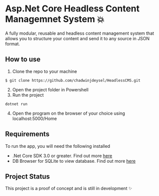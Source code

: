 # Asp.Net Core Headless Content Managemnet System :boom:
A fully modular, reusable and headless content management system that allows you to structure your content and send it to any source in JSON format.

## How to use
1. Clone the repo to your machine
```
$ git clone https://github.com/chadwinjdeysel/HeadlessCMS.git
```
2. Open the project folder in Powershell
3. Run the project
```
dotnet run
```
4. Open the program on the browser of your choice using localhost:5000/Home

## Requirements
To run the app, you will need the following installed
* .Net Core SDK 3.0 or greater. Find out more [here](https://dotnet.microsoft.com/download)
* DB Browser for SQLite to view database. Find out more [here](https://sqlitebrowser.org/)

## Project Status
This project is a proof of concept and is still in development :sparkles:
